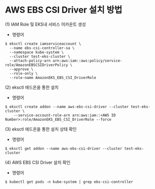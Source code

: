 # AWS EBS CSI Driver 설치 방법

(1) IAM Role 및 EKS내 서비스 어카운트 생성
* 명령어
```
$ eksctl create iamserviceaccount \
  --name ebs-csi-controller-sa \
  --namespace kube-system \
  --cluster test-eks-cluster \
  --attach-policy-arn arn:aws:iam::aws:policy/service-role/AmazonEBSCSIDriverPolicy \
  --approve \
  --role-only \
  --role-name AmazonEKS_EBS_CSI_DriverRole
```

(2) eksctl 애드온을 통한 설치
* 명령어
```
$ eksctl create addon --name aws-ebs-csi-driver --cluster test-eks-cluster \
    --service-account-role-arn arn:aws:iam::<AWS ID Number>:role/AmazonEKS_EBS_CSI_DriverRole --force
```

(3) eksctl 애드온을 통한 설치 상태 확인
* 명령어
```
$ eksctl get addon --name aws-ebs-csi-driver --cluster test-eks-cluster
```

(4) AWS EBS CSI Driver 설치 확인
* 명령어
```
$ kubectl get pods -n kube-system | grep ebs-csi-controller
```